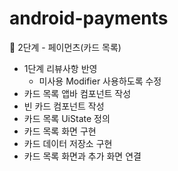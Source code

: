 # android-payments

🚀 2단계 - 페이먼츠(카드 목록)

- 1단계 리뷰사항 반영
  - 미사용 Modifier 사용하도록 수정
- 카드 목록 앱바 컴포넌트 작성
- 빈 카드 컴포넌트 작성
- 카드 목록 UiState 정의
- 카드 목록 화면 구현
- 카드 데이터 저장소 구현
- 카드 목록 화면과 추가 화면 연결